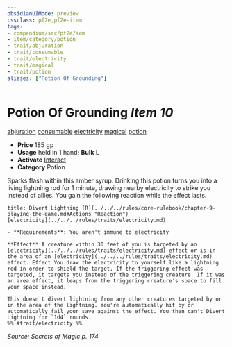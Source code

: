 ```yaml
---
obsidianUIMode: preview
cssclass: pf2e,pf2e-item
tags:
- compendium/src/pf2e/som
- item/category/potion
- trait/abjuration
- trait/consumable
- trait/electricity
- trait/magical
- trait/potion
aliases: ["Potion Of Grounding"]
---
```

# Potion Of Grounding *Item 10*  
[abjuration](../../../rules/traits/abjuration.md)  [consumable](../../../rules/traits/consumable.md)  [electricity](../../../rules/traits/electricity.md)  [magical](../../../rules/traits/magical.md)  [potion](../../../rules/traits/potion.md)  

- **Price** 185 gp
- **Usage** held in 1 hand; **Bulk** L
- **Activate** [Interact](../../../rules/actions/interact.md)
- **Category** Potion

Sparks flash within this amber syrup. Drinking this potion turns you into a living lightning rod for 1 minute, drawing nearby electricity to strike you instead of allies. You gain the following reaction while the effect lasts.

```ad-embed-ability
title: Divert Lightning [R](../../../rules/core-rulebook/chapter-9-playing-the-game.md#Actions "Reaction")
[electricity](../../../rules/traits/electricity.md)  

- **Requirements**: You aren't immune to electricity

**Effect** A creature within 30 feet of you is targeted by an [electricity](../../../rules/traits/electricity.md) effect or is in the area of an [electricity](../../../rules/traits/electricity.md) effect. Effect You draw the electricity to yourself like a lightning rod in order to shield the target. If the triggering effect was targeted, it targets you instead of the triggering creature. If it was an area effect, it leaps from the triggering creature's space to fill your space instead.

This doesn't divert lightning from any other creatures targeted by or in the area of the lightning. You're automatically hit by or automatically fail your save against the effect. You then can't Divert Lightning for `1d4` rounds.  
%% #trait/electricity %%
```

*Source: Secrets of Magic p. 174*

